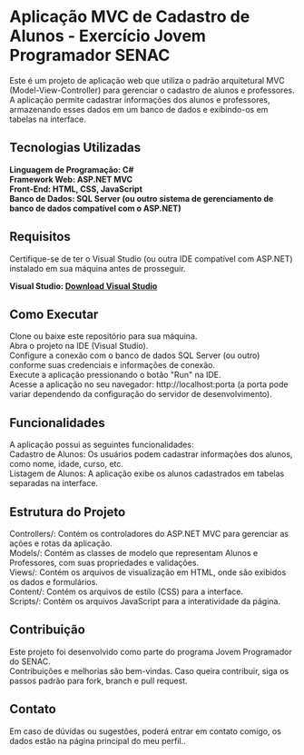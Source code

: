 <h1>Aplicação MVC de Cadastro de Alunos - Exercício Jovem Programador SENAC</h1>
Este é um projeto de aplicação web que utiliza o padrão arquitetural MVC (Model-View-Controller) para gerenciar o cadastro de alunos e professores. A aplicação permite cadastrar informações dos alunos e professores, armazenando esses dados em um banco de dados e exibindo-os em tabelas na interface.

<h2>Tecnologias Utilizadas</h2>
<strong>Linguagem de Programação: C#</strong>
<br/>
<strong>Framework Web: ASP.NET MVC</strong>
<br/>
<strong>Front-End: HTML, CSS, JavaScript</strong>
<br/>
<strong>Banco de Dados: SQL Server (ou outro sistema de gerenciamento de banco de dados compatível com o ASP.NET)</strong>
<br/>

<h2>Requisitos</h2>
Certifique-se de ter o Visual Studio (ou outra IDE compatível com ASP.NET) instalado em sua máquina antes de prosseguir.

<strong>Visual Studio: <a href="[URL do site](https://visualstudio.microsoft.com/pt-br/vs/community/#:~:text=Visual%20Studio%202022%20Community%20Edition%20%E2%80%93%20Baixe%20a%20Vers%C3%A3o%20Gratuita%20Mais%20Recente)">Download Visual Studio</a></strong>

<h2>Como Executar</h2>
Clone ou baixe este repositório para sua máquina.<br/>
Abra o projeto na IDE (Visual Studio).<br/>
Configure a conexão com o banco de dados SQL Server (ou outro) conforme suas credenciais e informações de conexão.<br/>
Execute a aplicação pressionando o botão "Run" na IDE.<br/>
Acesse a aplicação no seu navegador: http://localhost:porta (a porta pode variar dependendo da configuração do servidor de desenvolvimento).<br/>

<h2>Funcionalidades</h2>
A aplicação possui as seguintes funcionalidades:<br/>
Cadastro de Alunos: Os usuários podem cadastrar informações dos alunos, como nome, idade, curso, etc.<br/>
Listagem de Alunos: A aplicação exibe os alunos cadastrados em tabelas separadas na interface.<br/>

<h2>Estrutura do Projeto</h2>
Controllers/: Contém os controladores do ASP.NET MVC para gerenciar as ações e rotas da aplicação.<br/>
Models/: Contém as classes de modelo que representam Alunos e Professores, com suas propriedades e validações.<br/>
Views/: Contém os arquivos de visualização em HTML, onde são exibidos os dados e formulários.<br/>
Content/: Contém os arquivos de estilo (CSS) para a interface.<br/>
Scripts/: Contém os arquivos JavaScript para a interatividade da página.<br/>

<h2>Contribuição</h2>
Este projeto foi desenvolvido como parte do programa Jovem Programador do SENAC.<br/> Contribuições e melhorias são bem-vindas. Caso queira contribuir, siga os passos padrão para fork, branch e pull request.<br/>

<h2>Contato</h2>
Em caso de dúvidas ou sugestões, poderá entrar em contato comigo, os dados estão na página principal do meu perfil..<br/>








